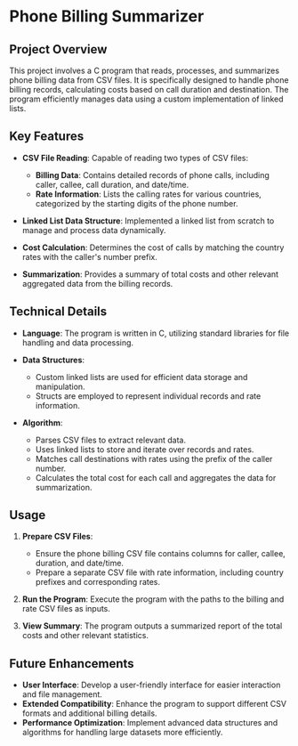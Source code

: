 # Phone Billing Summarizer

## Project Overview
This project involves a C program that reads, processes, and summarizes phone billing data from CSV files. It is specifically designed to handle phone billing records, calculating costs based on call duration and destination. The program efficiently manages data using a custom implementation of linked lists.

## Key Features

- **CSV File Reading**: Capable of reading two types of CSV files:
  - **Billing Data**: Contains detailed records of phone calls, including caller, callee, call duration, and date/time.
  - **Rate Information**: Lists the calling rates for various countries, categorized by the starting digits of the phone number.

- **Linked List Data Structure**: Implemented a linked list from scratch to manage and process data dynamically.

- **Cost Calculation**: Determines the cost of calls by matching the country rates with the caller's number prefix.

- **Summarization**: Provides a summary of total costs and other relevant aggregated data from the billing records.

## Technical Details

- **Language**: The program is written in C, utilizing standard libraries for file handling and data processing.

- **Data Structures**:
  - Custom linked lists are used for efficient data storage and manipulation.
  - Structs are employed to represent individual records and rate information.

- **Algorithm**:
  - Parses CSV files to extract relevant data.
  - Uses linked lists to store and iterate over records and rates.
  - Matches call destinations with rates using the prefix of the caller number.
  - Calculates the total cost for each call and aggregates the data for summarization.

## Usage

1. **Prepare CSV Files**:
   - Ensure the phone billing CSV file contains columns for caller, callee, duration, and date/time.
   - Prepare a separate CSV file with rate information, including country prefixes and corresponding rates.

2. **Run the Program**: Execute the program with the paths to the billing and rate CSV files as inputs.

3. **View Summary**: The program outputs a summarized report of the total costs and other relevant statistics.

## Future Enhancements

- **User Interface**: Develop a user-friendly interface for easier interaction and file management.
- **Extended Compatibility**: Enhance the program to support different CSV formats and additional billing details.
- **Performance Optimization**: Implement advanced data structures and algorithms for handling large datasets more efficiently.
